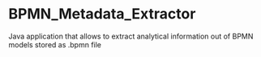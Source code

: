 # BPMN_Metadata_Extractor
Java application that allows to extract analytical information out of BPMN models stored as .bpmn file 

